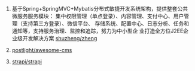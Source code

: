 1. 基于Spring+SpringMVC+Mybatis分布式敏捷开发系统架构，提供整套公共微服务服务模块：
  集中权限管理（单点登录）、内容管理、支付中心、用户管理（支持第三方登录）、微信平台、
  存储系统、配置中心、日志分析、任务和通知等，支持服务治理、监控和追踪，努力为中小型企
  业打造全方位J2EE企业级开发解决方案 [shuzheng/zheng](https://github.com/shuzheng/zheng)

2. [postlight/awesome-cms](https://github.com/postlight/awesome-cms)
3. [strapi/strapi](https://github.com/strapi/strapi)
